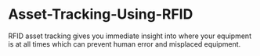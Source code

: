 # Asset-Tracking-Using-RFID
RFID asset tracking gives you immediate insight into where your equipment is at all times which can prevent human error and misplaced equipment.
